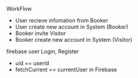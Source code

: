 WorkFlow
- User recieve infomation from Booker
- User create new account in System (Booker)
- Booker invite Visitor
- Booker create new account in System (Visitor)



firebase user Login, Register
- uid == userid
- fetchCurrent == currentUser in Firebase
